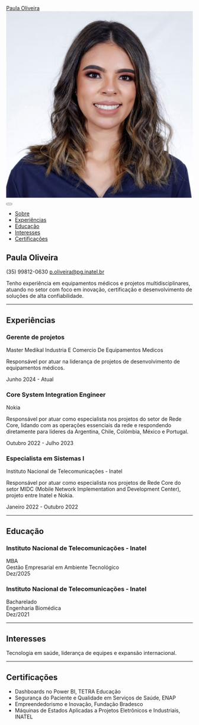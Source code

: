 <!DOCTYPE html>
<html lang="pt-BR">
    <head>
        <meta charset="utf-8" />
        <meta name="viewport" content="width=device-width, initial-scale=1, shrink-to-fit=no" />
        <meta name="description" content="" />
        <meta name="author" content="Paula Oliveira" />
        <title>Currículo Paula Oliveira</title>
        <link rel="icon" type="image" href="assets/img/profile.jpeg" />
        <!-- Font Awesome icons (free version)-->
        <script src="https://use.fontawesome.com/releases/v6.3.0/js/all.js" crossorigin="anonymous"></script>
        <!-- Google fonts-->
        <link href="https://fonts.googleapis.com/css?family=Saira+Extra+Condensed:500,700" rel="stylesheet" type="text/css" />
        <link href="https://fonts.googleapis.com/css?family=Muli:400,400i,800,800i" rel="stylesheet" type="text/css" />
        <!-- Core theme CSS (includes Bootstrap)-->
        <link href="css/styles.css" rel="stylesheet" />
    </head>
    <body id="page-top">
        <!-- Navigation-->
        <nav class="navbar navbar-expand-lg navbar-dark bg-primary fixed-top" id="sideNav">
            <a class="navbar-brand js-scroll-trigger" href="#page-top">
                <span class="d-block d-lg-none">Paula Oliveira</span>
                <span class="d-none d-lg-block"><img class="img-fluid img-profile rounded-circle mx-auto mb-2" src="assets/img/profile.jpeg" alt="..." /></span>
            </a>
            <button class="navbar-toggler" type="button" data-bs-toggle="collapse" data-bs-target="#navbarResponsive" aria-controls="navbarResponsive" aria-expanded="false" aria-label="Toggle navigation"><span class="navbar-toggler-icon"></span></button>
            <div class="collapse navbar-collapse" id="navbarResponsive">
                <ul class="navbar-nav">
                    <li class="nav-item"><a class="nav-link js-scroll-trigger" href="#about">Sobre</a></li>
                    <li class="nav-item"><a class="nav-link js-scroll-trigger" href="#experience">Experiências</a></li>
                    <li class="nav-item"><a class="nav-link js-scroll-trigger" href="#education">Educação</a></li>
                    <li class="nav-item"><a class="nav-link js-scroll-trigger" href="#interests">Interesses</a></li>
                    <li class="nav-item"><a class="nav-link js-scroll-trigger" href="#awards">Certificações</a></li>
                </ul>
            </div>
        </nav>
        <!-- Page Content-->
        <div class="container-fluid p-0">
            <!-- About-->
            <section class="resume-section" id="about">
                <div class="resume-section-content">
                    <h1 class="mb-0">
                        Paula
                        <span class="text-primary">Oliveira</span>
                    </h1>
                    <div class="subheading mb-5">
                        (35) 99812-0630
                        <a href="mailto:p.oliveira@pg.inatel.br">p.oliveira@pg.inatel.br</a>
                    </div>
                    <p class="lead mb-5">Tenho experiência em equipamentos médicos e projetos multidisciplinares, atuando no setor com foco em inovação, certificação e desenvolvimento de soluções de alta confiabilidade.</p>
                    <div class="social-icons">
                        <a class="social-icon" href="https://www.linkedin.com/in/paulaterra/"><i class="fab fa-linkedin-in"></i></a>
                    </div>
                </div>
            </section>
            <hr class="m-0" />
            <!-- Experiencias-->
            <section class="resume-section" id="experience">
                <div class="resume-section-content">
                    <h2 class="mb-5">Experiências</h2>
                    <div class="d-flex flex-column flex-md-row justify-content-between mb-5">
                        <div class="flex-grow-1">
                            <h3 class="mb-0">Gerente de projetos</h3>
                            <div class="subheading mb-3">Master Medikal Industria E Comercio De Equipamentos Medicos</div>
                            <p>Responsável por atuar na liderança de projetos de desenvolvimento de equipamentos médicos.</p>
                        </div>
                        <div class="flex-shrink-0"><span class="text-primary">Junho 2024 - Atual</span></div>
                    </div>
                    <div class="d-flex flex-column flex-md-row justify-content-between mb-5">
                        <div class="flex-grow-1">
                            <h3 class="mb-0">Core System Integration Engineer</h3>
                            <div class="subheading mb-3">Nokia</div>
                            <p>Responsável por atuar como especialista nos projetos do setor de Rede Core, lidando com as operações essenciais da rede e respondendo diretamente para líderes da Argentina, Chile, Colômbia, México e Portugal.</p>
                        </div>
                        <div class="flex-shrink-0"><span class="text-primary">Outubro 2022 - Julho 2023</span></div>
                    </div>
                    <div class="d-flex flex-column flex-md-row justify-content-between mb-5">
                        <div class="flex-grow-1">
                            <h3 class="mb-0">Especialista em Sistemas I</h3>
                            <div class="subheading mb-3">Instituto Nacional de Telecomunicações - Inatel</div>
                            <p>Responsável por atuar como especialista nos projetos de Rede Core do setor MIDC (Mobile Network Implementation and Development Center), projeto entre Inatel e Nokia.</p>
                        </div>
                        <div class="flex-shrink-0"><span class="text-primary">Janeiro 2022 - Outubro 2022</span></div>
                    </div>
                </div>
            </section>
            <hr class="m-0" />
            <!-- Educação-->
            <section class="resume-section" id="education">
                <div class="resume-section-content">
                    <h2 class="mb-5">Educação</h2>
                    <div class="d-flex flex-column flex-md-row justify-content-between mb-5">
                        <div class="flex-grow-1">
                            <h3 class="mb-0">Instituto Nacional de Telecomunicações - Inatel</h3>
                            <div class="subheading mb-3">MBA</div>
                            <div>Gestão Empresarial em Ambiente Tecnológico</div>
                        </div>
                        <div class="flex-shrink-0"><span class="text-primary">Dez/2025</span></div>
                    </div>
                    <div class="d-flex flex-column flex-md-row justify-content-between">
                        <div class="flex-grow-1">
                            <h3 class="mb-0">Instituto Nacional de Telecomunicações - Inatel</h3>
                            <div class="subheading mb-3">Bacharelado</div>
                            <div>Engenharia Biomédica</div>
                        </div>
                        <div class="flex-shrink-0"><span class="text-primary">Dez/2021</span></div>
                    </div>
                </div>
            </section>
            <hr class="m-0" />
            <!-- Interesses-->
            <section class="resume-section" id="interests">
                <div class="resume-section-content">
                    <h2 class="mb-5">Interesses</h2>
                    <p>Tecnologia em saúde, liderança de equipes e expansão internacional.</p>
                </div>
            </section>
            <hr class="m-0" />
            <!-- Certificações-->
            <section class="resume-section" id="awards">
                <div class="resume-section-content">
                    <h2 class="mb-5">Certificações</h2>
                    <ul class="fa-ul mb-0">
                        <li>
                            <span class="fa-li"><i class="fas fa-trophy text-warning"></i></span>
                            Dashboards no Power BI, TETRA Educação
                        </li>
                        <li>
                            <span class="fa-li"><i class="fas fa-trophy text-warning"></i></span>
                            Segurança do Paciente e Qualidade em Serviços de Saúde, ENAP
                        </li>
                        <li>
                            <span class="fa-li"><i class="fas fa-trophy text-warning"></i></span>
                            Empreendedorismo e Inovação, Fundação Bradesco
                        </li>
                       <li>
                            <span class="fa-li"><i class="fas fa-trophy text-warning"></i></span>
                            Máquinas de Estados Aplicadas a Projetos Eletrônicos e Industriais, INATEL
                        </li>
                    </ul>
                </div>
            </section>
        </div>
        <!-- Bootstrap core JS-->
        <script src="https://cdn.jsdelivr.net/npm/bootstrap@5.2.3/dist/js/bootstrap.bundle.min.js"></script>
        <!-- Core theme JS-->
        <script src="js/scripts.js"></script>
    </body>
</html>

